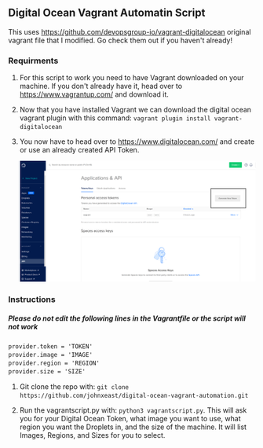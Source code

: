 ## Digital Ocean Vagrant Automatin Script

This uses https://github.com/devopsgroup-io/vagrant-digitalocean original vagrant file that I modified. Go check them out if you haven't already!

### Requirments

  1. For this script to work you need to have Vagrant downloaded on your machine. If you don't already have it, head over to https://www.vagrantup.com/ and download it.

  2. Now that you have installed Vagrant we can download the digital ocean vagrant plugin with this command: `vagrant plugin install vagrant-digitalocean`

  3. You now have to head over to https://www.digitalocean.com/ and create or use an already created API Token.

     ![images](images/digitaloceanapitoken.png)


### Instructions
  ##### Please do not edit the following lines in the **Vagrantfile** or the script will not work
  ```markdown
  provider.token = 'TOKEN' 
  provider.image = 'IMAGE'
  provider.region = 'REGION'
  provider.size = 'SIZE'
  ```
  1. Git clone the repo with: `git clone https://github.com/johnxeast/digital-ocean-vagrant-automation.git`

  2. Run the vagrantscript.py with: `python3 vagrantscript.py`. This will ask you for your Digital Ocean Token, what image you want to use, what region you want the Droplets in, and the size of the machine. It will list Images, Regions, and Sizes for you to select.


